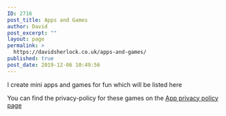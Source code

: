 ```yaml
---
ID: 2716
post_title: Apps and Games
author: David
post_excerpt: ""
layout: page
permalink: >
  https://davidsherlock.co.uk/apps-and-games/
published: true
post_date: 2019-12-06 10:49:56
---
```

<!-- wp:paragraph -->
<p>I create mini apps and games for fun which will be listed here</p>
<!-- /wp:paragraph -->

<!-- wp:paragraph -->
<p>You can find the privacy-policy for these games on the <a href="https://davidsherlock.co.uk/app-privacy-policy/">App privacy policy page</a></p>
<!-- /wp:paragraph -->

<!-- wp:paragraph -->
<p></p>
<!-- /wp:paragraph -->